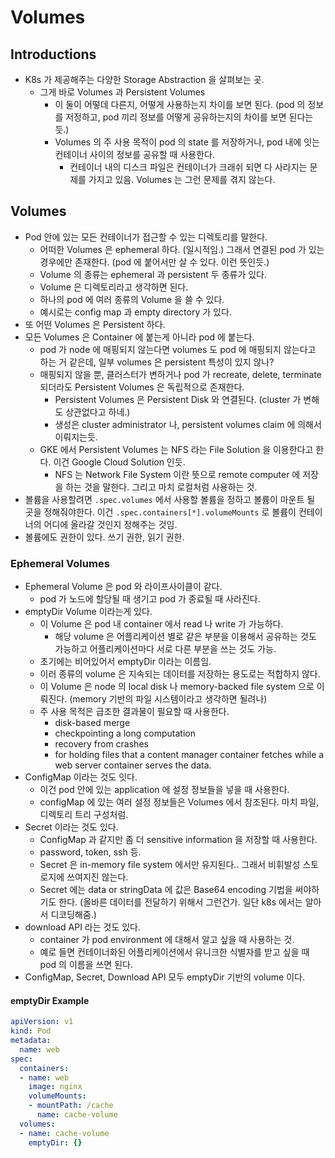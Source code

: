 # Volumes

## Introductions 

- K8s 가 제공해주는 다양한 Storage Abstraction 을 살펴보는 곳.
  - 그게 바로 Volumes 과 Persistent Volumes
    - 이 둘이 어떻데 다른지, 어떻게 사용하는지 차이를 보면 된다. (pod 의 정보를 저정하고, pod 끼리 정보를 어떻게 공유하는지의 차이를 보면 된다는듯.)
    - Volumes 의 주 사용 목적이 pod 의 state 를 저장하거나, pod 내에 잇는 컨테이너 사이의 정보를 공유할 때 사용한다.
      - 컨테이너 내의 디스크 파일은 컨테이너가 크래쉬 되면 다 사라지는 문제를 가지고 있음. Volumes 는 그런 문제를 겪지 않는다.

## Volumes

- Pod 안에 있는 모든 컨테이너가 접근할 수 있는 디렉토리를 말한다.
  - 어떠한 Volumes 은 ephemeral 하다. (일시적임.) 그래서 연결된 pod 가 있는 경우에만 존재한다. (pod 에 붙어서만 살 수 있다. 이런 뜻인듯.)
  - Volume 의 종류는 ephemeral 과 persistent 두 종류가 있다.
  - Volume 은 디렉토리라고 생각하면 된다.
  - 하나의 pod 에 여러 종류의 Volume 을 쓸 수 있다. 
  - 예시로는 config map 과 empty directory 가 있다. 
- 또 어떤 Volumes 은 Persistent 하다.
- 모든 Volumes 은 Container 에 붙는게 아니라 pod 에 붙는다.
  - pod 가 node 에 매핑되지 않는다면 volumes 도 pod 에 매핑되지 않는다고 하는 거 같은데, 일부 volumes 은 persistent 특성이 있지 않나? 
  - 매핑되지 않을 뿐, 클러스터가 변하거나 pod 가 recreate, delete, terminate 되더라도 Persistent Volumes 은 독립적으로 존재한다. 
    - Persistent Volumes 은 Persistent Disk 와 연결된다. (cluster 가 변해도 상관없다고 하네.)
    - 생성은 cluster administrator 나, persistent volumes claim 에 의해서 이뤄지는듯.
  - GKE 에서 Persistent Volumes 는 NFS 라는 File Solution 을 이용한다고 한다. 이건 Google Cloud Solution 인듯.
    - NFS 는 Network File System 이란 뜻으로 remote computer 에 저장을 하는 것을 말한다. 그리고 마치 로컬처럼 사용하는 것.
- 볼륨을 사용할려면 `.spec.volumes` 에서 사용할 볼륨을 정하고 볼륨이 마운트 될 곳을 정해줘야한다. 이건 `.spec.containers[*].volumeMounts` 로 볼륨이 컨테이너의 어디에 올라갈 것인지 정해주는 것임.
- 볼륨에도 권한이 있다. 쓰기 권한, 읽기 권한. 

### Ephemeral Volumes 

- Ephemeral Volume 은 pod 와 라이프사이클이 같다.
  - pod 가 노드에 할당될 때 생기고 pod 가 종료될 때 사라진다.
- emptyDir Volume 이라는게 있다. 
  - 이 Volume 은 pod 내 container 에서 read 나 write 가 가능하다.
    - 해당 volume 은 어플리케이션 별로 같은 부분을 이용해서 공유하는 것도 가능하고 어플리케이션마다 서로 다른 부분을 쓰는 것도 가능.
  - 초기에는 비어있어서 emptyDir 이라는 이름임.
  - 이러 종류의 volume 은 지속되는 데이터를 저장하는 용도로는 적합하지 않다.
  - 이 Volume 은 node 의 local disk 나 memory-backed file system 으로 이뤄진다. (memory 기반의 파일 시스템이라고 생각하면 될려나)
  - 주 사용 목적은 급조한 결과물이 필요할 때 사용한다. 
    - disk-based merge
    - checkpointing a long computation 
    - recovery from crashes
    - for holding files that a content manager container fetches while a web server container serves the data.
- ConfigMap 이라는 것도 잇다. 
  - 이건 pod 안에 있는 application 에 설정 정보들을 넣을 때 사용한다.
  - configMap 에 있는 여러 설정 정보들은 Volumes 에서 참조된다. 마치 파일, 디렉토리 트리 구성처럼.
- Secret 이라는 것도 있다. 
  - ConfigMap 과 같지만 좀 더 sensitive information 을 저장할 때 사용한다. 
  - password, token, ssh 등.
  - Secret 은 in-memory file system 에서만 유지된다.. 그래서 비휘발성 스토로지에 쓰여지진 않는다.
  - Secret 에는 data or stringData 에 값은 Base64 encoding 기법을 써야하기도 한다. (올바른 데이터를 전달하기 위해서 그런건가. 일단 k8s 에서는 알아서 디코딩해줌.)
- download API 라는 것도 있다.
  - container 가 pod environment 에 대해서 알고 싶을 때 사용하는 것. 
  - 예로 들면 컨테이너화된 어플리케이션에서 유니크한 식별자를 받고 싶을 때 pod 의 이름을 쓰면 된다.
- ConfigMap, Secret, Download API 모두 emptyDir 기반의 volume 이다.

#### emptyDir Example 

```yaml
apiVersion: v1
kind: Pod
metadata:
  name: web
spec: 
  containers:
  - name: web
    image: nginx
    volumeMounts: 
    - mountPath: /cache
      name: cache-volume
  volumes:
  - name: cache-volume
    emptyDir: {}
```


